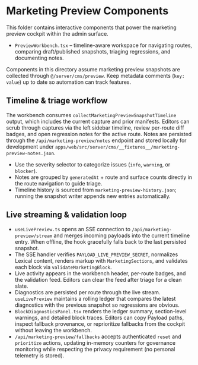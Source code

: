 # Marketing Preview Components

This folder contains interactive components that power the marketing preview cockpit within the admin surface.

- `PreviewWorkbench.tsx` – timeline-aware workspace for navigating routes, comparing draft/published snapshots, triaging regressions, and documenting notes.

Components in this directory assume marketing preview snapshots are collected through `@/server/cms/preview`. Keep metadata comments (`key: value`) up to date so automation can track features.

## Timeline & triage workflow

The workbench consumes `collectMarketingPreviewSnapshotTimeline` output, which includes the current capture and prior manifests. Editors can scrub through captures via the left sidebar timeline, review per-route diff badges, and open regression notes for the active route. Notes are persisted through the `/api/marketing-preview/notes` endpoint and stored locally for development under `apps/web/src/server/cms/__fixtures__/marketing-preview-notes.json`.

- Use the severity selector to categorize issues (`info`, `warning`, or `blocker`).
- Notes are grouped by `generatedAt` + route and surface counts directly in the route navigation to guide triage.
- Timeline history is sourced from `marketing-preview-history.json`; running the snapshot writer appends new entries automatically.

## Live streaming & validation loop

- `useLivePreview.ts` opens an SSE connection to `/api/marketing-preview/stream` and merges incoming payloads into the current timeline entry. When offline, the hook gracefully falls back to the last persisted snapshot.
- The SSE handler verifies `PAYLOAD_LIVE_PREVIEW_SECRET`, normalizes Lexical content, renders markup with `MarketingSections`, and validates each block via `validateMarketingBlock`.
- Live activity appears in the workbench header, per-route badges, and the validation feed. Editors can clear the feed after triage for a clean slate.
- Diagnostics are persisted per route through the live stream. `useLivePreview` maintains a rolling ledger that compares the latest diagnostics with the previous snapshot so regressions are obvious.
- `BlockDiagnosticsPanel.tsx` renders the ledger summary, section-level warnings, and detailed block traces. Editors can copy Payload paths, inspect fallback provenance, or reprioritize fallbacks from the cockpit without leaving the workbench.
- `/api/marketing-preview/fallbacks` accepts authenticated `reset` and `prioritize` actions, updating in-memory counters for governance monitoring while respecting the privacy requirement (no personal telemetry is stored).
